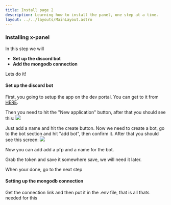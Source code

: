 ```yaml
---
title: Install page 2
description: Learning how to install the panel, one step at a time.
layout: ../../layouts/MainLayout.astro
---
```


### Installing x-panel

In this step we will

- **Set up the discord bot**
- **Add the mongodb connection**

Lets do it!

#### Set up the discord bot

First, you going to setup the app on the dev portal. You can get to it from [HERE](https://discord.com/developers/applications). 

Then you need to hit the "New application" button, after that you should see this:
![](../../../Discordbotmakess.png)

Just add a name and hit the create button. Now we need to create a bot, go to the bot section and hit "add bot", then confirm it. After that you should see this screen:
![](../../../Botmade.png)

Now you can add add a pfp and a name for the bot.

Grab the token and save it somewhere save, we will need it later.

When your done, go to the next step

#### Setting up the mongodb connection
Get the connection link and then put it in the .env file, that is all thats needed for this